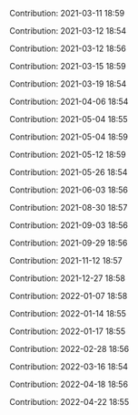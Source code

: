 Contribution: 2021-03-11 18:59

Contribution: 2021-03-12 18:54

Contribution: 2021-03-12 18:56

Contribution: 2021-03-15 18:59

Contribution: 2021-03-19 18:54

Contribution: 2021-04-06 18:54

Contribution: 2021-05-04 18:55

Contribution: 2021-05-04 18:59

Contribution: 2021-05-12 18:59

Contribution: 2021-05-26 18:54

Contribution: 2021-06-03 18:56

Contribution: 2021-08-30 18:57

Contribution: 2021-09-03 18:56

Contribution: 2021-09-29 18:56

Contribution: 2021-11-12 18:57

Contribution: 2021-12-27 18:58

Contribution: 2022-01-07 18:58

Contribution: 2022-01-14 18:55

Contribution: 2022-01-17 18:55

Contribution: 2022-02-28 18:56

Contribution: 2022-03-16 18:54

Contribution: 2022-04-18 18:56

Contribution: 2022-04-22 18:55

